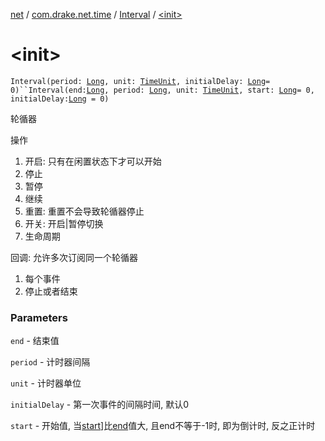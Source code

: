[net](../../index.md) / [com.drake.net.time](../index.md) / [Interval](index.md) / [&lt;init&gt;](./-init-.md)

# &lt;init&gt;

`Interval(period: `[`Long`](https://kotlinlang.org/api/latest/jvm/stdlib/kotlin/-long/index.html)`, unit: `[`TimeUnit`](https://docs.oracle.com/javase/6/docs/api/java/util/concurrent/TimeUnit.html)`, initialDelay: `[`Long`](https://kotlinlang.org/api/latest/jvm/stdlib/kotlin/-long/index.html)` = 0)``Interval(end: `[`Long`](https://kotlinlang.org/api/latest/jvm/stdlib/kotlin/-long/index.html)`, period: `[`Long`](https://kotlinlang.org/api/latest/jvm/stdlib/kotlin/-long/index.html)`, unit: `[`TimeUnit`](https://docs.oracle.com/javase/6/docs/api/java/util/concurrent/TimeUnit.html)`, start: `[`Long`](https://kotlinlang.org/api/latest/jvm/stdlib/kotlin/-long/index.html)` = 0, initialDelay: `[`Long`](https://kotlinlang.org/api/latest/jvm/stdlib/kotlin/-long/index.html)` = 0)`

轮循器

操作

1. 开启: 只有在闲置状态下才可以开始
2. 停止
3. 暂停
4. 继续
5. 重置: 重置不会导致轮循器停止
6. 开关: 开启|暂停切换
7. 生命周期

回调: 允许多次订阅同一个轮循器

1. 每个事件
2. 停止或者结束

### Parameters

`end` - 结束值

`period` - 计时器间隔

`unit` - 计时器单位

`initialDelay` - 第一次事件的间隔时间, 默认0

`start` - 开始值, 当[start](start.md)]比[end](end.md)值大, 且end不等于-1时, 即为倒计时, 反之正计时